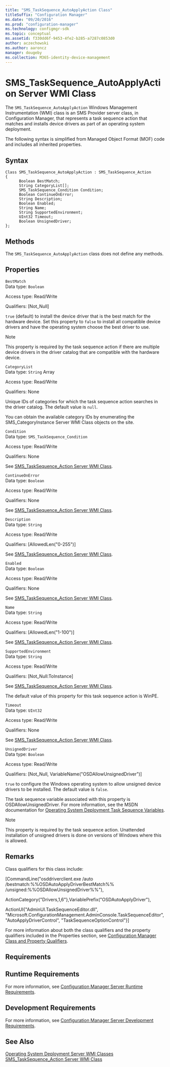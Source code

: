 ```yaml
---
title: "SMS_TaskSequence_AutoApplyAction Class"
titleSuffix: "Configuration Manager"
ms.date: "09/20/2016"
ms.prod: "configuration-manager"
ms.technology: configmgr-sdk
ms.topic: conceptual
ms.assetid: f330dd6f-9453-4fe2-b285-a7287c0853d0
author: aczechowski
ms.author: aaroncz
manager: dougeby
ms.collection: M365-identity-device-management
---
```

# SMS_TaskSequence_AutoApplyAction Server WMI Class
The `SMS_TaskSequence_AutoApplyAction` Windows Management Instrumentation (WMI) class is an SMS Provider server class, in Configuration Manager, that represents a task sequence action that matches and installs device drivers as part of an operating system deployment.  

 The following syntax is simplified from Managed Object Format (MOF) code and includes all inherited properties.  

## Syntax  

```  
Class SMS_TaskSequence_AutoApplyAction : SMS_TaskSequence_Action  
{  
      Boolean BestMatch;  
      String CategoryList[];  
      SMS_TaskSequence_Condition Condition;  
      Boolean ContinueOnError;  
      String Description;  
      Boolean Enabled;  
      String Name;  
      String SupportedEnvironment;  
      UInt32 Timeout;  
      Boolean UnsignedDriver;  
};  
```  

## Methods  
 The `SMS_TaskSequence_AutoApplyAction` class does not define any methods.  

## Properties  
 `BestMatch`  
 Data type: `Boolean`  

 Access type: Read/Write  

 Qualifiers: [Not_Null]  

 `true` (default) to install the device driver that is the best match for the hardware device. Set this property to `false` to install all compatible device drivers and have the operating system choose the best driver to use.  

> [!NOTE]
>  This property is required by the task sequence action if there are multiple device drivers in the driver catalog that are compatible with the hardware device.  

 `CategoryList`  
 Data type: `String` Array  

 Access type: Read/Write  

 Qualifiers: None  

 Unique IDs of categories for which the task sequence action searches in the driver catalog. The default value is `null`.  

 You can obtain the available category IDs by enumerating the SMS_CategoryInstance Server WMI Class objects on the site.  

 `Condition`  
 Data type: `SMS_TaskSequence_Condition`  

 Access type: Read/Write  

 Qualifiers: None  

 See [SMS_TaskSequence_Action Server WMI Class](../../../develop/reference/osd/sms_tasksequence_action-server-wmi-class.md).  

 `ContinueOnError`  
 Data type: `Boolean`  

 Access type: Read/Write  

 Qualifiers: None  

 See [SMS_TaskSequence_Action Server WMI Class](../../../develop/reference/osd/sms_tasksequence_action-server-wmi-class.md).  

 `Description`  
 Data type: `String`  

 Access type: Read/Write  

 Qualifiers: [AllowedLen("0-255")]  

 See [SMS_TaskSequence_Action Server WMI Class](../../../develop/reference/osd/sms_tasksequence_action-server-wmi-class.md).  

 `Enabled`  
 Data type: `Boolean`  

 Access type: Read/Write  

 Qualifiers: None  

 See [SMS_TaskSequence_Action Server WMI Class](../../../develop/reference/osd/sms_tasksequence_action-server-wmi-class.md).  

 `Name`  
 Data type: `String`  

 Access type: Read/Write  

 Qualifiers: [AllowedLen("1-100")]  

 See [SMS_TaskSequence_Action Server WMI Class](../../../develop/reference/osd/sms_tasksequence_action-server-wmi-class.md).  

 `SupportedEnvironment`  
 Data type: `String`  

 Access type: Read/Write  

 Qualifiers: [Not_Null:ToInstance]  

 See [SMS_TaskSequence_Action Server WMI Class](../../../develop/reference/osd/sms_tasksequence_action-server-wmi-class.md).  

 The default value of this property for this task sequence action is WinPE.  

 `Timeout`  
 Data type: `UInt32`  

 Access type: Read/Write  

 Qualifiers: None  

 See [SMS_TaskSequence_Action Server WMI Class](../../../develop/reference/osd/sms_tasksequence_action-server-wmi-class.md).  

 `UnsignedDriver`  
 Data type: `Boolean`  

 Access type: Read/Write  

 Qualifiers: [Not_Null, VariableName("OSDAllowUnsignedDriver")]  

 `true` to configure the Windows operating system to allow unsigned device drivers to be installed. The default value is `false`.  

 The task sequence variable associated with this property is OSDAllowUnsignedDriver. For more information, see the MSDN documentation for [Operating System Deployment Task Sequence Variables](http://go.microsoft.com/fwlink/?LinkId=100711).  

> [!NOTE]
>  This property is required by the task sequence action. Unattended installation of unsigned drivers is done on versions of Windows where this is allowed.  

## Remarks  
 Class qualifiers for this class include:  

 [CommandLine("osddriverclient.exe /auto /bestmatch:%%OSDAutoApplyDriverBestMatch%% /unsigned:%%OSDAllowUnsignedDriver%%"),  

 ActionCategory{"Drivers,1,6"},VariablePrefix("OSDAutoApplyDriver"),  

 ActionUI{"AdminUI.TaskSequenceEditor.dll", "Microsoft.ConfigurationManagement.AdminConsole.TaskSequenceEditor", "AutoApplyDriverControl", "TaskSequenceOptionControl"}]  

 For more information about both the class qualifiers and the property qualifiers included in the Properties section, see [Configuration Manager Class and Property Qualifiers](../../../develop/reference/misc/class-and-property-qualifiers.md).  

## Requirements  

## Runtime Requirements  
 For more information, see [Configuration Manager Server Runtime Requirements](../../../develop/core/reqs/server-runtime-requirements.md).  

## Development Requirements  
 For more information, see [Configuration Manager Server Development Requirements](../../../develop/core/reqs/server-development-requirements.md).  

## See Also  
 [Operating System Deployment Server WMI Classes](../../../develop/reference/osd/operating-system-deployment-server-wmi-classes.md)   
 [SMS_TaskSequence_Action Server WMI Class](../../../develop/reference/osd/sms_tasksequence_action-server-wmi-class.md)
